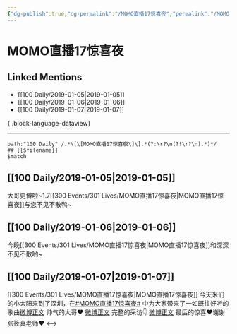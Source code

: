 ```yaml
---
{"dg-publish":true,"dg-permalink":"/MOMO直播17惊喜夜","permalink":"/MOMO直播17惊喜夜/","created":"2022-12-22T14:09:20.000+08:00","updated":"2023-08-24T18:40:36.635+08:00"}
---
```


# MOMO直播17惊喜夜

## Linked Mentions
- [[100 Daily/2019-01-05\|2019-01-05]]
- [[100 Daily/2019-01-06\|2019-01-06]]
- [[100 Daily/2019-01-07\|2019-01-07]]

{ .block-language-dataview}

---

```expander
path:"100 Daily" /.*\[\[MOMO直播17惊喜夜\]\].*(?:\r?\n(?!\r?\n).*)*/
## [[$filename]]
$match
```
## [[100 Daily/2019-01-05\|2019-01-05]]
大哥更博啦~1.7[[300 Events/301 Lives/MOMO直播17惊喜夜\|MOMO直播17惊喜夜]]与您不见不散鸭~
[](https://weibo.com/detail/4325161890893975)
## [[100 Daily/2019-01-06\|2019-01-06]]
今晚[[300 Events/301 Lives/MOMO直播17惊喜夜\|MOMO直播17惊喜夜]]和深深不见不散哟~
[](https://weibo.com/detail/4325161890893975)

## [[100 Daily/2019-01-07\|2019-01-07]]
[[300 Events/301 Lives/MOMO直播17惊喜夜\|MOMO直播17惊喜夜]]
今天米们的小太阳来到了深圳，在[#MOMO直播17惊喜夜#](https://s.weibo.com/weibo?q=%23MOMO%E7%9B%B4%E6%92%AD17%E6%83%8A%E5%96%9C%E5%A4%9C%23) 中为大家带来了一如既往好听的歌曲[微博正文](https://m.weibo.cn/6466290670/4325920842687271)
帅气的大哥❤️
[微博正文](https://m.weibo.cn/6620294933/4325879121365407)
完整的采访👇
[微博正文](https://m.weibo.cn/6620294933/4325923194717930)
最后的惊喜❤️谢谢张筱真老师❤️
[](https://m.weibo.cn/1878007621/4325970070691039)
<-->